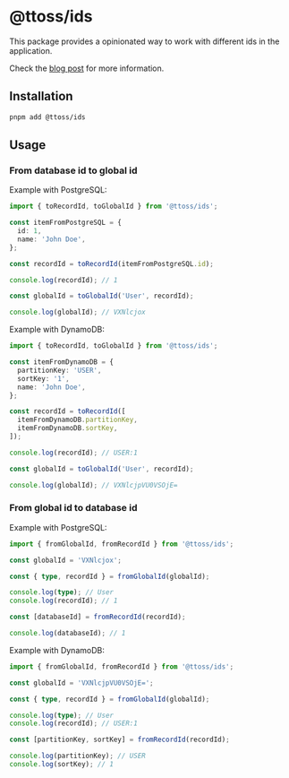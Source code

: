 # @ttoss/ids

This package provides a opinionated way to work with different ids in the application.

Check the [blog post](https://ttoss.dev/blog/2024/01/12/working-with-different-ids) for more information.

## Installation

```bash
pnpm add @ttoss/ids
```

## Usage

### From database id to global id

Example with PostgreSQL:

```typescript
import { toRecordId, toGlobalId } from '@ttoss/ids';

const itemFromPostgreSQL = {
  id: 1,
  name: 'John Doe',
};

const recordId = toRecordId(itemFromPostgreSQL.id);

console.log(recordId); // 1

const globalId = toGlobalId('User', recordId);

console.log(globalId); // VXNlcjox
```

Example with DynamoDB:

```typescript
import { toRecordId, toGlobalId } from '@ttoss/ids';

const itemFromDynamoDB = {
  partitionKey: 'USER',
  sortKey: '1',
  name: 'John Doe',
};

const recordId = toRecordId([
  itemFromDynamoDB.partitionKey,
  itemFromDynamoDB.sortKey,
]);

console.log(recordId); // USER:1

const globalId = toGlobalId('User', recordId);

console.log(globalId); // VXNlcjpVU0VSOjE=
```

### From global id to database id

Example with PostgreSQL:

```typescript
import { fromGlobalId, fromRecordId } from '@ttoss/ids';

const globalId = 'VXNlcjox';

const { type, recordId } = fromGlobalId(globalId);

console.log(type); // User
console.log(recordId); // 1

const [databaseId] = fromRecordId(recordId);

console.log(databaseId); // 1
```

Example with DynamoDB:

```typescript
import { fromGlobalId, fromRecordId } from '@ttoss/ids';

const globalId = 'VXNlcjpVU0VSOjE=';

const { type, recordId } = fromGlobalId(globalId);

console.log(type); // User
console.log(recordId); // USER:1

const [partitionKey, sortKey] = fromRecordId(recordId);

console.log(partitionKey); // USER
console.log(sortKey); // 1
```
